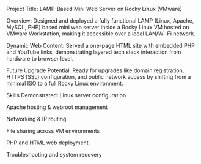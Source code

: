 Project Title: LAMP-Based Mini Web Server on Rocky Linux (VMware)

Overview:
Designed and deployed a fully functional LAMP (Linux, Apache, MySQL, PHP) based mini web server inside a Rocky Linux VM hosted on VMware Workstation, making it accessible over a local LAN/Wi-Fi network.

Dynamic Web Content:
Served a one-page HTML site with embedded PHP and YouTube links, demonstrating layered tech stack interaction from hardware to browser level.

Future Upgrade Potential:
Ready for upgrades like domain registration, HTTPS (SSL) configuration, and public network access by shifting from a minimal ISO to a full Rocky Linux environment.

Skills Demonstrated:
Linux server configuration

Apache hosting & webroot management

Networking & IP routing

File sharing across VM environments

PHP and HTML web deployment

Troubleshooting and system recovery

